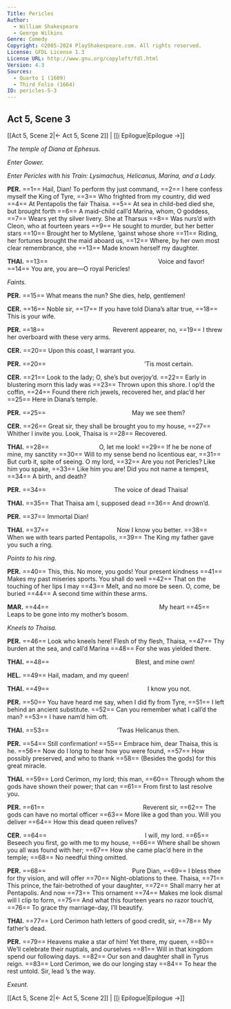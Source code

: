 ```yaml
---
Title: Pericles
Author: 
  - William Shakespeare
  - George Wilkins
Genre: Comedy
Copyright: ©2005-2024 PlayShakespeare.com. All rights reserved.
License: GFDL License 1.3
License URL: http://www.gnu.org/copyleft/fdl.html
Version: 4.3
Sources:
  - Quarto 1 (1609)
  - Third Folio (1664)
ID: pericles-5-3
---
```


## Act 5, Scene 3
[[Act 5, Scene 2|← Act 5, Scene 2]] | [[ị Epilogue|Epilogue →]]

*The temple of Diana at Ephesus.*

*Enter Gower.*

*Enter Pericles with his Train: Lysimachus, Helicanus, Marina, and a Lady.*

**PER.**
==1== Hail, Dian! To perform thy just command,
==2== I here confess myself the King of Tyre,
==3== Who frighted from my country, did wed
==4== At Pentapolis the fair Thaisa.
==5== At sea in child-bed died she, but brought forth
==6== A maid-child call’d Marina, whom, O goddess,
==7== Wears yet thy silver livery. She at Tharsus
==8== Was nurs’d with Cleon, who at fourteen years
==9== He sought to murder, but her better stars
==10== Brought her to Mytilene, ’gainst whose shore
==11== Riding, her fortunes brought the maid aboard us,
==12== Where, by her own most clear remembrance, she
==13== Made known herself my daughter.

**THAI.**
==13==                   Voice and favor!
==14== You are, you are—O royal Pericles!

*Faints.*

**PER.**
==15== What means the nun? She dies, help, gentlemen!

**CER.**
==16== Noble sir,
==17== If you have told Diana’s altar true,
==18== This is your wife.

**PER.**
==18==            Reverent appearer, no,
==19== I threw her overboard with these very arms.

**CER.**
==20== Upon this coast, I warrant you.

**PER.**
==20==                 ’Tis most certain.

**CER.**
==21== Look to the lady; O, she’s but overjoy’d.
==22== Early in blustering morn this lady was
==23== Thrown upon this shore. I op’d the coffin,
==24== Found there rich jewels, recovered her, and plac’d her
==25== Here in Diana’s temple.

**PER.**
==25==               May we see them?

**CER.**
==26== Great sir, they shall be brought you to my house,
==27== Whither I invite you. Look, Thaisa is
==28== Recovered.

**THAI.**
==28==         O, let me look!
==29== If he be none of mine, my sanctity
==30== Will to my sense bend no licentious ear,
==31== But curb it, spite of seeing. O my lord,
==32== Are you not Pericles? Like him you spake,
==33== Like him you are! Did you not name a tempest,
==34== A birth, and death?

**PER.**
==34==            The voice of dead Thaisa!

**THAI.**
==35== That Thaisa am I, supposed dead
==36== And drown’d.

**PER.**
==37== Immortal Dian!

**THAI.**
==37==            Now I know you better.
==38== When we with tears parted Pentapolis,
==39== The King my father gave you such a ring.

*Points to his ring.*

**PER.**
==40== This, this. No more, you gods! Your present kindness
==41== Makes my past miseries sports. You shall do well
==42== That on the touching of her lips I may
==43== Melt, and no more be seen. O, come, be buried
==44== A second time within these arms.

**MAR.**
==44==                   My heart
==45== Leaps to be gone into my mother’s bosom.

*Kneels to Thaisa.*

**PER.**
==46== Look who kneels here! Flesh of thy flesh, Thaisa,
==47== Thy burden at the sea, and call’d Marina
==48== For she was yielded there.

**THAI.**
==48==               Blest, and mine own!

**HEL.**
==49== Hail, madam, and my queen!

**THAI.**
==49==                 I know you not.

**PER.**
==50== You have heard me say, when I did fly from Tyre,
==51== I left behind an ancient substitute.
==52== Can you remember what I call’d the man?
==53== I have nam’d him oft.

**THAI.**
==53==            ’Twas Helicanus then.

**PER.**
==54== Still confirmation!
==55== Embrace him, dear Thaisa, this is he.
==56== Now do I long to hear how you were found,
==57== How possibly preserved, and who to thank
==58== (Besides the gods) for this great miracle.

**THAI.**
==59== Lord Cerimon, my lord; this man,
==60== Through whom the gods have shown their power; that can
==61== From first to last resolve you.

**PER.**
==61==                 Reverent sir,
==62== The gods can have no mortal officer
==63== More like a god than you. Will you deliver
==64== How this dead queen relives?

**CER.**
==64==                 I will, my lord.
==65== Beseech you first, go with me to my house,
==66== Where shall be shown you all was found with her;
==67== How she came plac’d here in the temple;
==68== No needful thing omitted.

**PER.**
==68==               Pure Dian,
==69== I bless thee for thy vision, and will offer
==70== Night-oblations to thee. Thaisa,
==71== This prince, the fair-betrothed of your daughter,
==72== Shall marry her at Pentapolis. And now
==73== This ornament
==74== Makes me look dismal will I clip to form,
==75== And what this fourteen years no razor touch’d,
==76== To grace thy marriage-day, I’ll beautify.

**THAI.**
==77== Lord Cerimon hath letters of good credit, sir,
==78== My father’s dead.

**PER.**
==79== Heavens make a star of him! Yet there, my queen,
==80== We’ll celebrate their nuptials, and ourselves
==81== Will in that kingdom spend our following days.
==82== Our son and daughter shall in Tyrus reign.
==83== Lord Cerimon, we do our longing stay
==84== To hear the rest untold. Sir, lead ’s the way.

*Exeunt.*

[[Act 5, Scene 2|← Act 5, Scene 2]] | [[ị Epilogue|Epilogue →]]